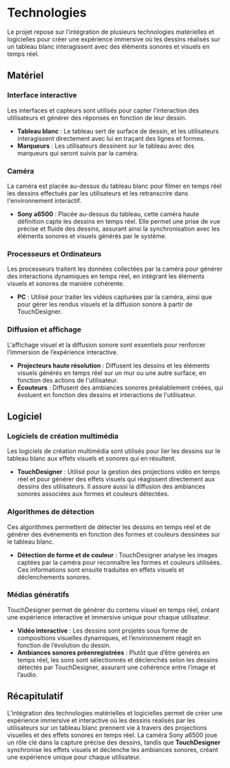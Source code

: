 # Technologies

Le projet repose sur l’intégration de plusieurs technologies matérielles et logicielles pour créer une expérience immersive où les dessins réalisés sur un tableau blanc interagissent avec des éléments sonores et visuels en temps réel.

## Matériel

### Interface interactive

Les interfaces et capteurs sont utilisés pour capter l'interaction des utilisateurs et générer des réponses en fonction de leur dessin.

- **Tableau blanc** : Le tableau sert de surface de dessin, et les utilisateurs interagissent directement avec lui en traçant des lignes et formes.
- **Marqueurs** : Les utilisateurs dessinent sur le tableau avec des marqueurs qui seront suivis par la caméra.

### Caméra

La caméra est placée au-dessus du tableau blanc pour filmer en temps réel les dessins effectués par les utilisateurs et les retranscrire dans l'environnement interactif.

- **Sony a6500** : Placée au-dessus du tableau, cette caméra haute définition capte les dessins en temps réel. Elle permet une prise de vue précise et fluide des dessins, assurant ainsi la synchronisation avec les éléments sonores et visuels générés par le système.

### Processeurs et Ordinateurs

Les processeurs traitent les données collectées par la caméra pour générer des interactions dynamiques en temps réel, en intégrant les éléments visuels et sonores de manière cohérente.

- **PC** : Utilisé pour traiter les vidéos capturées par la caméra, ainsi que pour gérer les rendus visuels et la diffusion sonore à partir de TouchDesigner.

### Diffusion et affichage

L'affichage visuel et la diffusion sonore sont essentiels pour renforcer l’immersion de l’expérience interactive.

- **Projecteurs haute résolution** : Diffusent les dessins et les éléments visuels générés en temps réel sur un mur ou une autre surface, en fonction des actions de l'utilisateur.
- **Écouteurs** : Diffusent des ambiances sonores préalablement créées, qui évoluent en fonction des dessins et interactions de l'utilisateur.

## Logiciel

### Logiciels de création multimédia

Les logiciels de création multimédia sont utilisés pour lier les dessins sur le tableau blanc aux effets visuels et sonores qui en résultent.

- **TouchDesigner** : Utilisé pour la gestion des projections vidéo en temps réel et pour générer des effets visuels qui réagissent directement aux dessins des utilisateurs. Il assure aussi la diffusion des ambiances sonores associées aux formes et couleurs détectées.

### Algorithmes de détection

Ces algorithmes permettent de détecter les dessins en temps réel et de générer des événements en fonction des formes et couleurs dessinées sur le tableau blanc.

- **Détection de forme et de couleur** : TouchDesigner analyse les images captées par la caméra pour reconnaître les formes et couleurs utilisées. Ces informations sont ensuite traduites en effets visuels et déclenchements sonores.

### Médias génératifs

TouchDesigner permet de générer du contenu visuel en temps réel, créant une expérience interactive et immersive unique pour chaque utilisateur.

- **Vidéo interactive** : Les dessins sont projetés sous forme de compositions visuelles dynamiques, et l’environnement réagit en fonction de l’évolution du dessin.
- **Ambiances sonores préenregistrées** : Plutôt que d’être générés en temps réel, les sons sont sélectionnés et déclenchés selon les dessins détectés par TouchDesigner, assurant une cohérence entre l’image et l’audio.

## Récapitulatif

L’intégration des technologies matérielles et logicielles permet de créer une expérience immersive et interactive où les dessins réalisés par les utilisateurs sur un tableau blanc prennent vie à travers des projections visuelles et des effets sonores en temps réel. La caméra Sony a6500 joue un rôle clé dans la capture précise des dessins, tandis que **TouchDesigner** synchronise les effets visuels et déclenche les ambiances sonores, créant une expérience unique pour chaque utilisateur.
